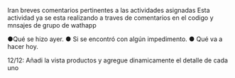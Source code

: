 Iran breves comentarios pertinentes a las actividades asignadas
Esta actividad ya se esta realizando a  traves de comentarios en el codigo y mnsajes de grupo de wathapp

●Qué se hizo ayer.
● Si se encontró con algún impedimento.
● Qué va a hacer hoy.

12/12:
Añadi la vista productos y agregue dinamicamente el detalle de cada uno